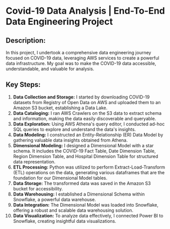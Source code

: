 # Covid-19 Data Analysis | End-To-End Data Engineering Project

## Description:
In this project, I undertook a comprehensive data engineering journey focused on COVID-19 data, leveraging AWS services to create a powerful data infrastructure. My goal was to make the COVID-19 data accessible, understandable, and valuable for analysis.

## Key Steps:
1. **Data Collection and Storage:** I started by downloading COVID-19 datasets from Registry of Open Data on AWS and uploaded them to an Amazon S3 bucket, establishing a Data Lake.
2. **Data Cataloging:** I ran AWS Crawlers on the S3 data to extract schema and information, making the data easily discoverable and queryable.
3. **Data Exploration:** Using AWS Athena's query editor, I conducted ad-hoc SQL queries to explore and understand the data's insights.
4. **Data Modeling:** I constructed an Entity-Relationship (ER) Data Model by gathering valuable data insights obtained from Athena.
5. **Dimensional Modeling:** I designed a Dimensional Model with a star schema. It includes the COVID-19 Fact Table, Date Dimension Table, Region Dimension Table, and Hospital Dimension Table for structured data representation.
6. **ETL Processing:** Python was utilized to perform Extract-Load-Transform (ETL) operations on the data, generating various dataframes that are the foundation for our Dimensional Model tables.
7. **Data Storage:** The transformed data was saved in the Amazon S3 bucket for accessibility.
8. **Data Warehousing:** I established a Dimensional Schema within Snowflake, a powerful data warehouse.
9. **Data Integration:** The Dimensional Model was loaded into Snowflake, offering a robust and scalable data warehousing solution.
10. **Data Visualization:** To analyze data effectively, I connected Power BI to Snowflake, creating insightful data visualizations.

